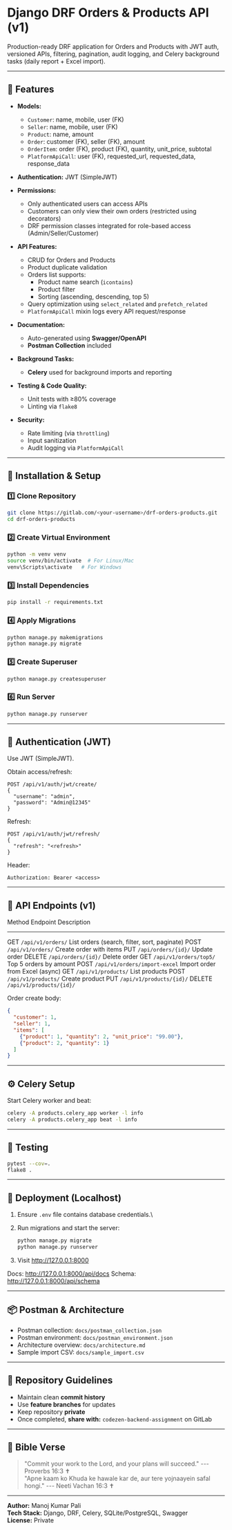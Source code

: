 # Django DRF Orders & Products API (v1)

Production-ready DRF application for Orders and Products with JWT auth, versioned APIs, filtering, pagination, audit logging, and Celery background tasks (daily report + Excel import).

------------------------------------------------------------------------

## 🚀 Features

-   **Models:**

    -   `Customer`: name, mobile, user (FK)
    -   `Seller`: name, mobile, user (FK)
    -   `Product`: name, amount
    -   `Order`: customer (FK), seller (FK), amount
    -   `OrderItem`: order (FK), product (FK), quantity, unit_price, subtotal
    -   `PlatformApiCall`: user (FK), requested_url, requested_data, response_data

-   **Authentication:** JWT (SimpleJWT)

-   **Permissions:**

    -   Only authenticated users can access APIs
    -   Customers can only view their own orders (restricted using
        decorators)
    -   DRF permission classes integrated for role-based access (Admin/Seller/Customer)

-   **API Features:**

    -   CRUD for Orders and Products
    -   Product duplicate validation
    -   Orders list supports:
        -   Product name search (`icontains`)
        -   Product filter
        -   Sorting (ascending, descending, top 5)
    -   Query optimization using `select_related` and `prefetch_related`
    -   `PlatformApiCall` mixin logs every API request/response

-   **Documentation:**

    -   Auto-generated using **Swagger/OpenAPI**
    -   **Postman Collection** included

-   **Background Tasks:**

    -   **Celery** used for background imports and reporting

-   **Testing & Code Quality:**

    -   Unit tests with ≥80% coverage
    -   Linting via `flake8`

-   **Security:**

    -   Rate limiting (via `throttling`)
    -   Input sanitization
    -   Audit logging via `PlatformApiCall`

------------------------------------------------------------------------

## 🧱 Installation & Setup

### 1️⃣ Clone Repository

``` bash
git clone https://gitlab.com/<your-username>/drf-orders-products.git
cd drf-orders-products
```

### 2️⃣ Create Virtual Environment

``` bash
python -m venv venv
source venv/bin/activate  # For Linux/Mac
venv\Scripts\activate   # For Windows
```

### 3️⃣ Install Dependencies

``` bash
pip install -r requirements.txt
```

### 4️⃣ Apply Migrations

``` bash
python manage.py makemigrations
python manage.py migrate
```

### 5️⃣ Create Superuser

``` bash
python manage.py createsuperuser
```

### 6️⃣ Run Server

``` bash
python manage.py runserver
```

------------------------------------------------------------------------

## 🔑 Authentication (JWT)

Use JWT (SimpleJWT).

Obtain access/refresh:

```http
POST /api/v1/auth/jwt/create/
{
  "username": "admin",
  "password": "Admin@12345"
}
```

Refresh:

```http
POST /api/v1/auth/jwt/refresh/
{
  "refresh": "<refresh>"
}
```

Header:

```
Authorization: Bearer <access>
```

------------------------------------------------------------------------

## 📡 API Endpoints (v1)

  Method   Endpoint                Description
  -------- ----------------------- -----------------------------------------------
  GET      `/api/v1/orders/`       List orders (search, filter, sort, paginate)
  POST     `/api/v1/orders/`       Create order with items
  PUT      `/api/orders/{id}/`     Update order
  DELETE   `/api/orders/{id}/`     Delete order
  GET      `/api/v1/orders/top5/`  Top 5 orders by amount
  POST     `/api/v1/orders/import-excel`  Import order from Excel (async)
  GET      `/api/v1/products/`     List products
  POST     `/api/v1/products/`     Create product
  PUT      `/api/v1/products/{id}/`
  DELETE   `/api/v1/products/{id}/`

Order create body:

```json
{
  "customer": 1,
  "seller": 1,
  "items": [
    {"product": 1, "quantity": 2, "unit_price": "99.00"},
    {"product": 2, "quantity": 1}
  ]
}
```

------------------------------------------------------------------------

## ⚙️ Celery Setup

Start Celery worker and beat:

``` bash
celery -A products.celery_app worker -l info
celery -A products.celery_app beat -l info
```

------------------------------------------------------------------------

## 🧪 Testing

``` bash
pytest --cov=.
flake8 .
```

------------------------------------------------------------------------

## 🧰 Deployment (Localhost)

1.  Ensure `.env` file contains database credentials.\

2.  Run migrations and start the server:

    ``` bash
    python manage.py migrate
    python manage.py runserver
    ```

3.  Visit http://127.0.0.1:8000

Docs: http://127.0.0.1:8000/api/docs
Schema: http://127.0.0.1:8000/api/schema

------------------------------------------------------------------------

## 📦 Postman & Architecture

- Postman collection: `docs/postman_collection.json`
- Postman environment: `docs/postman_environment.json`
- Architecture overview: `docs/architecture.md`
- Sample import CSV: `docs/sample_import.csv`

------------------------------------------------------------------------

## 🧾 Repository Guidelines

-   Maintain clean **commit history**
-   Use **feature branches** for updates
-   Keep repository **private**
-   Once completed, **share with:** `codezen-backend-assignment` on
    GitLab

------------------------------------------------------------------------

## 🙏 Bible Verse

> "Commit your work to the Lord, and your plans will succeed." ---
> Proverbs 16:3 ✝️\
> "Apne kaam ko Khuda ke hawale kar de, aur tere yojnaayein safal
> hongi." --- Neeti Vachan 16:3 ✝️

------------------------------------------------------------------------

**Author:** Manoj Kumar Pali\
**Tech Stack:** Django, DRF, Celery, SQLite/PostgreSQL, Swagger\
**License:** Private